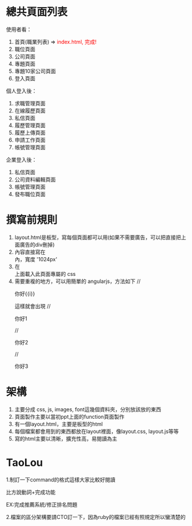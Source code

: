 總共頁面列表
============
使用者看：

1. 首頁(職業列表) => <span style='color:red;'>index.html, 完成!</span>
2. 職位頁面
3. 公司頁面
4. 專題頁面
5. 專題10家公司頁面
6. 登入頁面

個人登入後：

1. 求職管理頁面
2. 在線履歷頁面
3. 私信頁面
4. 履歷管理頁面
5. 履歷上傳頁面
6. 申請工作頁面
7. 帳號管理頁面

企業登入後：

1. 私信頁面
2. 公司資料編輯頁面
3. 帳號管理頁面
4. 發布職位頁面

撰寫前規則
===========
1. layout.html是板型，寫每個頁面都可以用(如果不需要廣告，可以把直接把上面廣告的div刪掉)
2. 內容直接寫在 <div class='body'></div> 內，寬度 '1024px'
3. 在 <div class='body'></div> 上面載入此頁面專屬的 css
4. 需要重複的地方，可以用簡單的 angularjs，方法如下
//<p ng-repeat='i in [1,2,3]'>你好{{i}}</p>
這樣就會出現 
//<p>你好1</p>
//<p>你好2</p>
//<p>你好3</p>

架構
======
1. 主要分成 css, js, images, font這幾個資料夾，分別放該放的東西
2. 頁面製作主要以當初ppt上面的function頁面製作
3. 有一個layout.html，主要是板型的html
4. 每個檔案都會用到的東西都放在layout裡面，像layout.css, layout.js等等
5. 寫的html主要以清晰，擴充性高，易閱讀為主


TaoLou
=========
1.制訂一下command的格式這樣大家比較好閱讀

比方說動詞+完成功能

EX:完成推薦系統/修正排名問題

2.檔案的區分架構要請CTO訂一下，因為ruby的檔案已經有照規定所以蠻清楚的